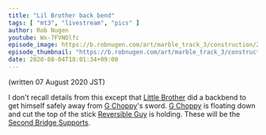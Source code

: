```yaml
---
title: "Lil Brother back bend"
tags: [ "mt3", "livestream", "pics" ]
author: Rob Nugen
youtube: Wx-7FVNOlfc
episode_image: https://b.robnugen.com/art/marble_track_3/construction/2020/2020_aug_04_lil_brother_back_bend.jpg
episode_thumbnail: "https://b.robnugen.com/art/marble_track_3/construction/2020/thumbs/2020_aug_04_lil_brother_back_bend.jpg"
date: 2020-08-04T18:01:34+09:00
---
```


(written 07 August 2020 JST)

I don't recall details from this except that [Little Brother](/workers/lil_brother/) did a
backbend to get himself safely away from [G Choppy](/workers/g_choppy/)'s sword.  [G Choppy](/workers/g_choppy/) is floating
down and cut the top of the stick [Reversible Guy](/workers/reversible/) is holding.  These will be the
[Second Bridge Supports](/parts/second-bridge-supports/).
